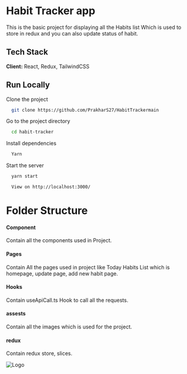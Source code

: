 
# Habit Tracker app

This is the basic project for displaying all the Habits list Which is used to store in redux and you can also update status of habit. 





## Tech Stack

**Client:** React, Redux, TailwindCSS



## Run Locally

Clone the project

```bash
  git clone https://github.com/PrakharS27/HabitTrackermain
```

Go to the project directory

```bash
  cd habit-tracker
```

Install dependencies

```bash
  Yarn
```

Start the server

```bash
  yarn start

  View on http://localhost:3000/
```


# Folder Structure

#### Component
Contain all the components used in Project.

#### Pages
Contain All the pages used in project like Today Habits List which is homepage,
 update page, add new habit page.

#### Hooks

Contain useApiCall.ts Hook to call all the requests.

#### assests
Contain all the images which is used for the project.

#### redux
Contain redux store, slices.




![Logo](https://upload.wikimedia.org/wikipedia/commons/thumb/a/a7/React-icon.svg/2300px-React-icon.svg.png)

